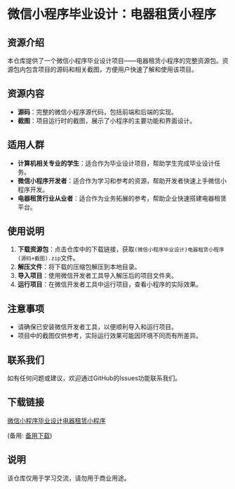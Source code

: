 # 微信小程序毕业设计：电器租赁小程序

## 资源介绍

本仓库提供了一个微信小程序毕业设计项目——电器租赁小程序的完整资源包。资源包内包含项目的源码和相关截图，方便用户快速了解和使用该项目。

## 资源内容

- **源码**：完整的微信小程序源代码，包括前端和后端的实现。
- **截图**：项目运行时的截图，展示了小程序的主要功能和界面设计。

## 适用人群

- **计算机相关专业的学生**：适合作为毕业设计项目，帮助学生完成毕业设计任务。
- **微信小程序开发者**：适合作为学习和参考的资源，帮助开发者快速上手微信小程序开发。
- **电器租赁行业从业者**：适合作为业务拓展的参考，帮助企业快速搭建电器租赁平台。

## 使用说明

1. **下载资源包**：点击仓库中的下载链接，获取`(微信小程序毕业设计)电器租赁小程序(源码+截图).zip`文件。
2. **解压文件**：将下载的压缩包解压到本地目录。
3. **导入项目**：使用微信开发者工具导入解压后的项目文件夹。
4. **运行项目**：在微信开发者工具中运行项目，查看小程序的实际效果。

## 注意事项

- 请确保已安装微信开发者工具，以便顺利导入和运行项目。
- 项目中的截图仅供参考，实际运行效果可能因环境不同而有所差异。

## 联系我们

如有任何问题或建议，欢迎通过GitHub的Issues功能联系我们。

## 下载链接
[微信小程序毕业设计电器租赁小程序](https://pan.quark.cn/s/e3069ae6073f) 

(备用: [备用下载](https://pan.baidu.com/s/19P1UTslvzq3j6JBjFrhbyQ?pwd=1234))

## 说明

该仓库仅用于学习交流，请勿用于商业用途。
